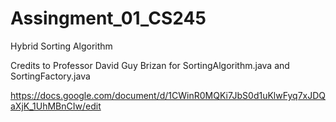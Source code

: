 # Assingment_01_CS245

Hybrid Sorting Algorithm

Credits to Professor David Guy Brizan for SortingAlgorithm.java and SortingFactory.java

https://docs.google.com/document/d/1CWinR0MQKi7JbS0d1uKlwFyq7xJDQaXjK_1UhMBnCIw/edit

